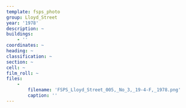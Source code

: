 ```yaml
---
template: fsps_photo
group: Lloyd_Street
year: '1978'
description: ~
buildings:
    - ''
coordinates: ~
heading: ~
classification: ~
section: ~
cell: ~
film_roll: ~
files:
    -
        filename: 'FSPS_Lloyd_Street_005,_No_3,_19-4-F,_1978.png'
        caption: ''
---
```

